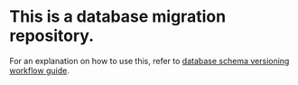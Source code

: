# This is a database migration repository. #

For an explanation on how to use this, refer to [database schema versioning workflow guide](http://sqlalchemy-migrate.readthedocs.io/en/latest/versioning.html).
